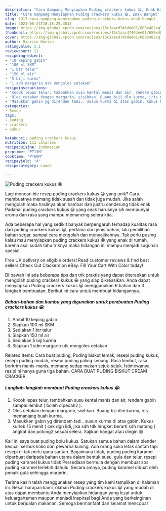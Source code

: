 ```yaml
---
description: "Cara Gampang Menyiapkan Puding crackers kukus 😀, Enak Banget"
title: "Cara Gampang Menyiapkan Puding crackers kukus 😀, Enak Banget"
slug: 1917-cara-gampang-menyiapkan-puding-crackers-kukus-enak-banget
date: 2021-05-24T18:18:20.351Z
image: https://img-global.cpcdn.com/recipes/15c1aacd740dee01/680x482cq70/puding-crackers-kukus-foto-resep-utama.jpg
thumbnail: https://img-global.cpcdn.com/recipes/15c1aacd740dee01/680x482cq70/puding-crackers-kukus-foto-resep-utama.jpg
cover: https://img-global.cpcdn.com/recipes/15c1aacd740dee01/680x482cq70/puding-crackers-kukus-foto-resep-utama.jpg
author: Maurice Morton
ratingvalue: 3.1
reviewcount: 11
recipeingredient:
- "10 keping gabin"
- "100 ml SKM"
- "1 btr telur"
- "150 ml air"
- "5 biji kurma"
- "1 sdm margarin utk mengoles cetakan"
recipeinstructions:
- "Kocok lepas telur, tambahkan susu kental manis dan air, rendam gabin sampai lembut ( boleh dipecah2 )."
- "Oles cetakan dengan margarin, sisihkan. Buang biji dlm kurma, iris memanjang buah kurma."
- "Masukkan gabin yg direndam tadi.. susun kurma di atas gabin. Kukus kurleb 15 menit ( cek dgn lidi, jika sdh tdk lengket berarti sdh matang ). angkat dan potong2 sesuai selera. Sajikan hangat atau dingin 😃"
categories:
- Resep
tags:
- puding
- crackers
- kukus

katakunci: puding crackers kukus 
nutrition: 111 calories
recipecuisine: Indonesian
preptime: "PT13M"
cooktime: "PT60M"
recipeyield: "4"
recipecategory: Lunch

---
```



![Puding crackers kukus 😀](https://img-global.cpcdn.com/recipes/15c1aacd740dee01/680x482cq70/puding-crackers-kukus-foto-resep-utama.jpg)

Lagi mencari ide resep puding crackers kukus 😀 yang unik? Cara membuatnya memang tidak susah dan tidak juga mudah. Jika salah mengolah maka hasilnya akan hambar dan justru cenderung tidak enak. Padahal puding crackers kukus 😀 yang enak harusnya sih mempunyai aroma dan rasa yang mampu memancing selera kita.

Ada beberapa hal yang sedikit banyak berpengaruh terhadap kualitas rasa dari puding crackers kukus 😀, pertama dari jenis bahan, lalu pemilihan bahan segar, sampai cara mengolah dan menyajikannya. Tak perlu pusing kalau mau menyiapkan puding crackers kukus 😀 yang enak di rumah, karena asal sudah tahu triknya maka hidangan ini mampu menjadi suguhan spesial.

Free UK delivery on eligible orders! Read customer reviews &amp; find best sellers Check Out Clackers on eBay. Fill Your Cart With Color today!


Di bawah ini ada beberapa tips dan trik praktis yang dapat diterapkan untuk mengolah puding crackers kukus 😀 yang siap dikreasikan. Anda dapat menyiapkan Puding crackers kukus 😀 menggunakan 6 bahan dan 3 langkah pembuatan. Berikut ini cara untuk membuat hidangannya.

<!--inarticleads1-->

##### Bahan-bahan dan bumbu yang digunakan untuk pembuatan Puding crackers kukus 😀:

1. Ambil 10 keping gabin
1. Siapkan 100 ml SKM
1. Sediakan 1 btr telur
1. Siapkan 150 ml air
1. Sediakan 5 biji kurma
1. Siapkan 1 sdm margarin utk mengoles cetakan


Related Items: Cara buat puding, Puding biskut lemak, resepi puding kukus, resepi puding mudah, resepi puding paling senang. Rasa lembut, rasa berkrim manis-manis, memang sedap makan sejuk-sejuk. Istimewanya resipi ni hanya guna tiga bahan. CARA BUAT PUDING BISKUT CREAM CRACKER. 

<!--inarticleads2-->

##### Langkah-langkah membuat Puding crackers kukus 😀:

1. Kocok lepas telur, tambahkan susu kental manis dan air, rendam gabin sampai lembut ( boleh dipecah2 ).
1. Oles cetakan dengan margarin, sisihkan. Buang biji dlm kurma, iris memanjang buah kurma.
1. Masukkan gabin yg direndam tadi.. susun kurma di atas gabin. Kukus kurleb 15 menit ( cek dgn lidi, jika sdh tdk lengket berarti sdh matang ). angkat dan potong2 sesuai selera. Sajikan hangat atau dingin 😃


Kali ini saya buat puding bolu kukus. Satukan semua bahan dalam blender kecuali serbuk koko dan pewarna kuning. Ada orang suka letak santan tapi resepi ni tak perlu guna santan. Bagaimana tidak, puding puding karamel diperbuat daripada bahan utama dalam bentuk susu, gula dan telur. resepi puding karamel kukus tidak Persediaan bermula dengan membuat sos puding karamel terlebih dahulu. Secara amnya, puding karamel dibuat oleh penaik gula sehingga marjerin. 

Terima kasih telah menggunakan resep yang tim kami tampilkan di halaman ini. Besar harapan kami, olahan Puding crackers kukus 😀 yang mudah di atas dapat membantu Anda menyiapkan hidangan yang lezat untuk keluarga/teman maupun menjadi inspirasi bagi Anda yang berkeinginan untuk berjualan makanan. Semoga bermanfaat dan selamat mencoba!
